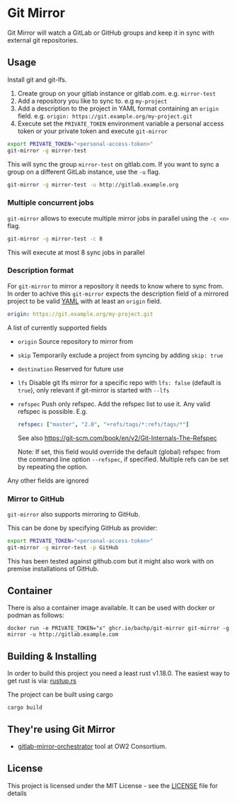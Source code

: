 # Git Mirror

Git Mirror will watch a GitLab or GitHub groups and keep it in sync with external git repositories.

## Usage

Install git and git-lfs.

1. Create group on your gitlab instance or gitlab.com. e.g. `mirror-test`
2. Add a repository you like to sync to. e.g `my-project`
3. Add a description to the project in YAML format containing an `origin` field. e.g. `origin: https://git.example.org/my-project.git`
4. Execute  set the `PRIVATE_TOKEN` environment variable a personal access token or your private token and execute `git-mirror`

``` sh
export PRIVATE_TOKEN="<personal-access-token>"
git-mirror -g mirror-test
```

This will sync the group `mirror-test` on gitlab.com. If you want to sync a group on a different GitLab instance, use the `-u` flag.

``` sh
git-mirror -g mirror-test -u http://gitlab.example.org
```

### Multiple concurrent jobs

`git-mirror` allows to execute multiple mirror jobs in parallel using the `-c <n>` flag.

``` sh
git-mirror -g mirror-test -c 8
```

This will execute at most 8 sync jobs in parallel

### Description format

For `git-mirror` to mirror a repository it needs to know where to sync from.
In order to achive this `git-mirror` expects the description field of a mirrored project to
be valid [YAML](http://yaml.org/) with at least an `origin` field.

``` yaml
origin: https://git.example.org/my-project.git
```

A list of currently supported fields

- `origin` Source repository to mirror from
- `skip`   Temporarily exclude a project from syncing by adding `skip: true`
- `destination` Reserved for future use
- `lfs` Disable git lfs mirror for a specific repo with `lfs: false` (default is `true`), only relevant if git-mirror is started with `--lfs`
- `refspec` Push only refspec.
  Add the refspec list to use it. Any valid refspec is possible.
  E.g.
  ```yaml
  refspec: ["master", "2.0", "+refs/tags/*:refs/tags/*"]
  ```
  See also https://git-scm.com/book/en/v2/Git-Internals-The-Refspec

  Note: If set, this field would override the default (global) refspec from the command line option `--refspec`, if specified. Multiple refs can be set by repeating the option.

Any other fields are ignored

### Mirror to GitHub

`git-mirror` also supports mirroring to GitHub.

This can be done by specifying GitHub as provider:

``` sh
export PRIVATE_TOKEN="<personal-access-token>"
git-mirror -g mirror-test -p GitHub
```

This has been tested against github.com but it might also work with on premise installations of GitHub.

## Container

There is also a container image available. It can be used with docker or podman as follows:

```
docker run -e PRIVATE_TOKEN="x" ghcr.io/bachp/git-mirror git-mirror -g mirror -u http://gitlab.example.com
```

## Building & Installing

In order to build this project you need a least rust v1.18.0. The easiest way to get rust is via: [rustup.rs](http://rustup.rs/)

The project can be built using cargo

```
cargo build
```

## They're using Git Mirror

* [gitlab-mirror-orchestrator](https://gitlab.ow2.org/ow2/gitlab-mirror-orchestrator) tool at OW2 Consortium.

## License

This project is licensed under the MIT License - see the [LICENSE](LICENSE) file for details

